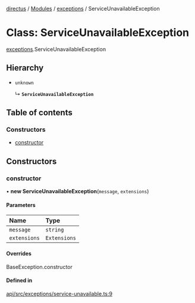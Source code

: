 [directus](../README.md) / [Modules](../modules.md) / [exceptions](../modules/exceptions.md) / ServiceUnavailableException

# Class: ServiceUnavailableException

[exceptions](../modules/exceptions.md).ServiceUnavailableException

## Hierarchy

- `unknown`

  ↳ **`ServiceUnavailableException`**

## Table of contents

### Constructors

- [constructor](exceptions.ServiceUnavailableException.md#constructor)

## Constructors

### constructor

• **new ServiceUnavailableException**(`message`, `extensions`)

#### Parameters

| Name | Type |
| :------ | :------ |
| `message` | `string` |
| `extensions` | `Extensions` |

#### Overrides

BaseException.constructor

#### Defined in

[api/src/exceptions/service-unavailable.ts:9](https://github.com/directus/directus/blob/9368dbd0c/api/src/exceptions/service-unavailable.ts#L9)

